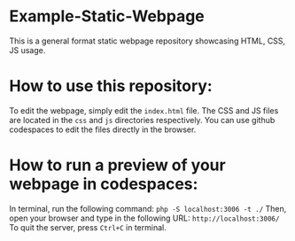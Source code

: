 # Example-Static-Webpage
This is a general format static webpage repository showcasing HTML, CSS, JS usage.
# How to use this repository:
To edit the webpage, simply edit the `index.html` file. The CSS and JS files are located in the `css` and `js` directories respectively.
You can use github codespaces to edit the files directly in the browser.
# How to run a preview of your webpage in codespaces:
In terminal, run the following command:
```php -S localhost:3006 -t ./```
Then, open your browser and type in the following URL:
```http://localhost:3006/```
To quit the server, press `Ctrl+C` in terminal.